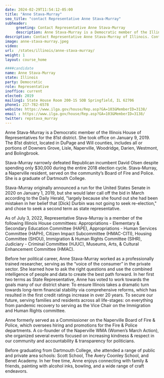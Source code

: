 ```yaml
---
date: 2024-02-29T11:54:12-05:00
title: "Anne Stava-Murray"
seo_title: "contact Representative Anne Stava-Murray"
subheader:
     greeting: Contact Representative Anne Stava-Murray
     description: Anne Stava-Murray is a Democratic member of the Illinois House of Representatives for the 81st district. She took office on January 9, 2019. The 81st district, located in DuPage and Will counties, includes all or portions of Downers Grove, Lisle, Naperville, Woodridge, Darien, Westmont, and Bolingbrook.
description: Contact Representative Anne Stava-Murray of Illinois. Contact information for Anne Stava-Murray includes email address, phone number, and mailing address.
image: anne-stava-murray.jpeg
video:
url:  /states/illinois/anne-stava-murray/
weight: 1
layout: course_home

####candidate
name: Anne Stava-Murray
state: Illinois
party: Democratic
role: Representative
inoffice: current
elected: 2019
mailing1: State House Room 200-1S SOB Springfield, IL 62706
phone1: 217-782-6578
website: https://www.ilga.gov/house/Rep.asp?GA=103&MemberID=3138/
email : https://www.ilga.gov/house/Rep.asp?GA=103&MemberID=3138/
twitter: repstava_murray
---
```


Anne Stava-Murray is a Democratic member of the Illinois House of Representatives for the 81st district. She took office on January 9, 2019. The 81st district, located in DuPage and Will counties, includes all or portions of Downers Grove, Lisle, Naperville, Woodridge, Darien, Westmont, and Bolingbrook.

Stava-Murray narrowly defeated Republican incumbent David Olsen despite spending only $30,000 during the entire 2018 election cycle. Stava-Murray, a Naperville resident, served on the community’s Board of Fire and Police. She is a graduate of Dartmouth College.

Stava-Murray originally announced a run for the United States Senate in 2020 on January 1, 2019, but she would later call off the bid in March according to the Daily Herald, "largely because she found out she had been mistaken in her belief that [Dick] Durbin was not going to seek re-election," and chose to seek a second term as state representative.

As of July 3, 2022, Representative Stava-Murray is a member of the following Illinois House committees: Appropriations - Elementary & Secondary Education Committee (HAPE), Appropriations - Human Services Committee (HAPH), Citizen Impact Subcommittee (HMAC-CITI), Housing Committee (SHOU), Immigration & Human Rights Committee (SIHR), Judiciary - Criminal Committee (HJUC), Museums, Arts, & Cultural Enhancement Committee (HMAC).

Before her political career, Anne Stava-Murray worked as a professionally trained researcher, serving as the “voice of the consumer” in the private sector. She learned how to ask the right questions and use the combined intelligence of people and data to create the best path forward. In her first two terms as State Representative, Anne has voted to work towards the goals many of our district share: To ensure Illinois takes a dramatic turn towards long-term financial stability via comprehensive reforms, which has resulted in the first credit ratings increase in over 20 years. To secure our future, serving families and residents across all life-stages: on everything from pandemic recovery to serving as the Vice Chair on the Immigration and Human Rights committee.

Anne formerly served as a Commissioner on the Naperville Board of Fire & Police, which oversees hiring and promotions for the Fire & Police departments. A co-founder of the Naperville WMA (Women’s March Action), she organized several events focused on increasing kindness & respect in our community and accountability & transparency for politicians.

Before graduating from Dartmouth College, she attended a range of public and private area schools: Scott School, The Avery Coonley School, and Benet Academy. In her free time, Anne enjoys connecting with family & friends, painting with alcohol inks, bowling, and a wide range of craft endeavors.

